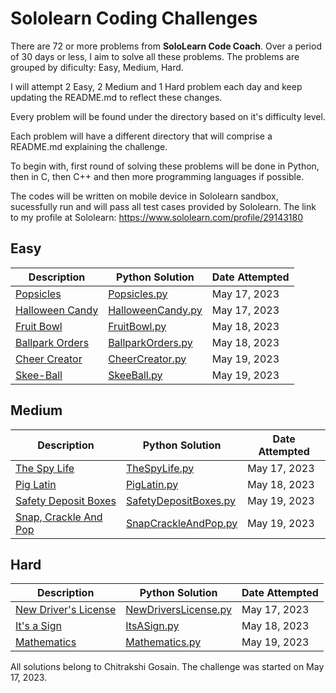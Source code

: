 # Sololearn Coding Challenges

There are 72 or more problems from **SoloLearn Code Coach**. Over a period of 30 days or less, I aim to solve all these problems.
The problems are grouped by dificulty: Easy, Medium, Hard.

I will attempt 2 Easy, 2 Medium and 1 Hard problem each day and keep updating the README.md to reflect these changes.

Every problem will be found under the directory based on it's difficulty level.

Each problem will have a different directory that will comprise a README.md explaining the challenge.

To begin with, first round of solving these problems will be done in Python, then in C, then C++ and then more programming languages if possible.

The codes will be written on mobile device in Sololearn sandbox, sucessfully run and will pass all test cases provided by Sololearn. The link to my profile at Sololearn: <https://www.sololearn.com/profile/29143180>

## Easy

| Description                                        | Python Solution                                               | Date Attempted |
| -------------------------------------------------- | ------------------------------------------------------------- | -------------- |
| [Popsicles](Easy/Popsicles/README.md)            | [Popsicles.py](Easy/Popsicles/popsicles.py)                 | May 17, 2023   |
| [Halloween Candy](Easy/HalloweenCandy/README.md) | [HalloweenCandy.py](Easy/HalloweenCandy/halloween_candy.py) | May 17, 2023   |
| [Fruit Bowl](Easy/FruitBowl/README.md) | [FruitBowl.py](Easy/FruitBowl/fruit_bowl.py) | May 18, 2023   |
| [Ballpark Orders](Easy/BallparkOrders/README.md) | [BallparkOrders.py](Easy/BallparkOrders/ballpark_orders.py) | May 18, 2023   |
| [Cheer Creator](Easy/CheerCreator/README.md)| [CheerCreator.py](Easy/CheerCreator/cheer_creator.py)| May 19, 2023 |
| [Skee-Ball](Easy/SkeeBall/README.md)| [SkeeBall.py](Easy/SkeeBall/skee_ball.py)| May 19, 2023 | >> easy

## Medium

| Description                                   | Python Solution                                      | Date Attempted |
| --------------------------------------------- | ---------------------------------------------------- | -------------- |
| [The Spy Life](Medium/TheSpyLife/README.md) | [TheSpyLife.py](Medium/TheSpyLife/the_spy_life.py) | May 17, 2023   |
| [Pig Latin](Medium/PigLatin/README.md) | [PigLatin.py](Medium/PigLatin/pig_latin.py) | May 18, 2023   |
| [Safety Deposit Boxes](Medium/SafetyDepositBoxes/README.md)| [SafetyDepositBoxes.py](Medium/SafetyDepositBoxes/safety_deposit_boxes.py)| May 19, 2023 |
| [Snap, Crackle And Pop](Medium/SnapCrackleAndPop/README.md)| [SnapCrackleAndPop.py](Medium/SnapCrackleAndPop/snap_crackle_and_pop.py)| May 19, 2023 | >> medium

## Hard

| Description                                                | Python Solution                                                         | Date Attempted |
| ---------------------------------------------------------- | ----------------------------------------------------------------------- | -------------- |
| [New Driver's License](Hard/NewDriversLicense/README.md) | [NewDriversLicense.py](Hard/NewDriversLicense/new_drivers_license.py) | May 17, 2023   |
| [It's a Sign](Hard/ItsASign/README.md) | [ItsASign.py](Hard/ItsASign/its_a_sign.py) | May 18, 2023   |
| [Mathematics](Hard/Mathematics/README.md)| [Mathematics.py](Hard/Mathematics/mathematics.py)| May 19, 2023 | >> hard

All solutions belong to Chitrakshi Gosain. The challenge was started on May 17, 2023.
